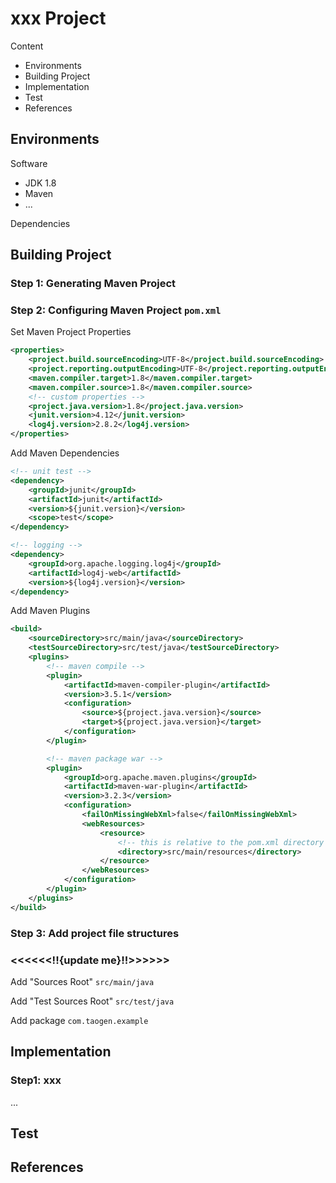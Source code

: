 # xxx Project

Content

- Environments
- Building Project
- Implementation
- Test
- References



## Environments

Software

- JDK 1.8
- Maven
- ...

Dependencies



## Building Project

### Step 1: Generating Maven Project

### Step 2: Configuring Maven Project `pom.xml`

Set Maven Project Properties

```xml
<properties>
    <project.build.sourceEncoding>UTF-8</project.build.sourceEncoding>
    <project.reporting.outputEncoding>UTF-8</project.reporting.outputEncoding>
    <maven.compiler.target>1.8</maven.compiler.target>
    <maven.compiler.source>1.8</maven.compiler.source>
    <!-- custom properties -->
    <project.java.version>1.8</project.java.version>
    <junit.version>4.12</junit.version>
    <log4j.version>2.8.2</log4j.version>
</properties>
```

Add Maven Dependencies

```xml
<!-- unit test -->
<dependency>
    <groupId>junit</groupId>
    <artifactId>junit</artifactId>
    <version>${junit.version}</version>
    <scope>test</scope>
</dependency>

<!-- logging -->
<dependency>
    <groupId>org.apache.logging.log4j</groupId>
    <artifactId>log4j-web</artifactId>
    <version>${log4j.version}</version>
</dependency>
```

Add Maven Plugins

```xml
<build>
    <sourceDirectory>src/main/java</sourceDirectory>
    <testSourceDirectory>src/test/java</testSourceDirectory>
    <plugins>
        <!-- maven compile -->
        <plugin>
            <artifactId>maven-compiler-plugin</artifactId>
            <version>3.5.1</version>
            <configuration>
                <source>${project.java.version}</source>
                <target>${project.java.version}</target>
            </configuration>
        </plugin>

        <!-- maven package war -->
        <plugin>
            <groupId>org.apache.maven.plugins</groupId>
            <artifactId>maven-war-plugin</artifactId>
            <version>3.2.3</version>
            <configuration>
                <failOnMissingWebXml>false</failOnMissingWebXml>
                <webResources>
                    <resource>
                        <!-- this is relative to the pom.xml directory -->
                        <directory>src/main/resources</directory>
                    </resource>
                </webResources>
            </configuration>
        </plugin>
    </plugins>
</build>
```



### Step 3: Add project file structures  

### **<<<<<<!!{update me}!!>>>>>>**

Add "Sources Root" `src/main/java`

Add "Test Sources Root" `src/test/java`

Add package `com.taogen.example`



## Implementation

### Step1: xxx

...

## Test



## References